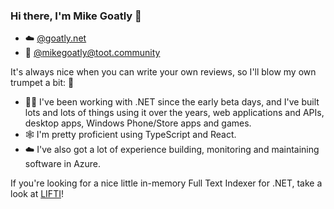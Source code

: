 ### Hi there, I'm Mike Goatly 👋

* ☁️ [@goatly.net](https://bsky.app/profile/goatly.net)
* 🐘 [@mikegoatly@toot.community](https://toot.community/@mikegoatly)

It's always nice when you can write your own reviews, so I'll blow my own trumpet a bit: 🎺

* 🧑‍💻 I've been working with .NET since the early beta days, and I've built lots and lots of things using it over the years, web applications and APIs, desktop apps, Windows Phone/Store apps and games.
* 🕸️ I'm pretty proficient using TypeScript and React.
* ☁️ I've also got a lot of experience building, monitoring and maintaining software in Azure.

If you're looking for a nice little in-memory Full Text Indexer for .NET, take a look at [LIFTI](https://github.com/mikegoatly/lifti)!
